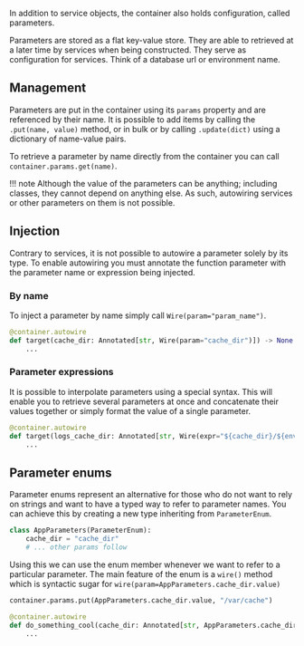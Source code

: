 In addition to service objects, the container also holds configuration, called parameters.

Parameters are stored as a flat key-value store. They are able to retrieved at a later time by 
services when being constructed. They serve as configuration for services. 
Think of a database url or environment name.

## Management

Parameters are put in the container using its `params` property and are referenced by their name.
It is possible to add items by calling the `.put(name, value)` method, or in bulk or by calling `.update(dict)` 
using a dictionary of name-value pairs.

To retrieve a parameter by name directly from the container you can call `container.params.get(name)`.

!!! note
    Although the value of the parameters can be anything; including classes, 
    they cannot depend on anything else. 
    As such, autowiring services or other parameters on them is not possible.


## Injection

Contrary to services, it is not possible to autowire a parameter solely by its type. To enable autowiring you must
annotate the function parameter with the parameter name or expression being injected.

### By name

To inject a parameter by name simply call `Wire(param="param_name")`.

```python
@container.autowire
def target(cache_dir: Annotated[str, Wire(param="cache_dir")]) -> None:
    ...
```

### Parameter expressions

It is possible to interpolate parameters using a special syntax. This will enable you to retrieve several parameters
at once and concatenate their values together or simply format the value of a single parameter.

```python
@container.autowire
def target(logs_cache_dir: Annotated[str, Wire(expr="${cache_dir}/${env}/logs")]) -> None:
    ...
```

## Parameter enums

Parameter enums represent an alternative for those who do not want to rely on strings and want to have a typed
way to refer to parameter names. You can achieve this by creating a new type inheriting from `ParameterEnum`.

```python
class AppParameters(ParameterEnum):
    cache_dir = "cache_dir"
    # ... other params follow
```
Using this we can use the enum member whenever we want to refer to a particular parameter. The main feature of
the enum is a `wire()` method which is syntactic sugar for `wire(param=AppParameters.cache_dir.value)`

```python
container.params.put(AppParameters.cache_dir.value, "/var/cache")

@container.autowire
def do_something_cool(cache_dir: Annotated[str, AppParameters.cache_dir.wire()]) -> None:
    ...
```


